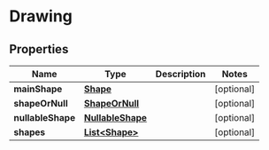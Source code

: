 

# Drawing

## Properties

Name | Type | Description | Notes
------------ | ------------- | ------------- | -------------
**mainShape** | [**Shape**](Shape.md) |  |  [optional]
**shapeOrNull** | [**ShapeOrNull**](ShapeOrNull.md) |  |  [optional]
**nullableShape** | [**NullableShape**](NullableShape.md) |  |  [optional]
**shapes** | [**List&lt;Shape&gt;**](Shape.md) |  |  [optional]



